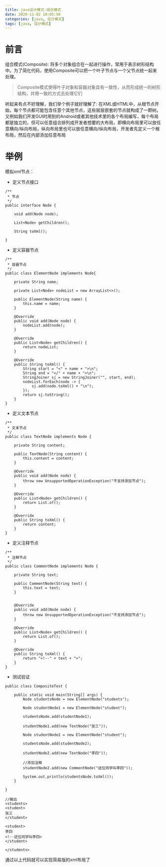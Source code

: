 ```yaml
---
title: java设计模式-组合模式
date: 2020-11-02 10:05:50
categories: [java, 设计模式]
tags: [java, 设计模式]
---
```


# 前言

组合模式(Composite): 将多个对象组合在一起进行操作，常用于表示树形结构中。为了简化代码，使用Composite可以把一个叶子节点与一个父节点统一起来处理。

> Composite模式使得叶子对象和容器对象具有一致性，从而形成统一的树形结构，并用一致的方式去处理它们

听起来有点不好理解，我们举个例子就好理解了: 在XML或HTML中，从根节点开始，每个节点都可能包含任意个其他节点，这些层层嵌套的节点就构成了一颗树。又例如我们开发GUI时用到的Android或者其他技术里的各个布局编写，每个布局都是独立的，但可以任意组合排列成开发者想要的大布局，即横向布局里可以放任意横向/纵向布局，纵向布局里也可以放任意横向/纵向布局，开发者先定义一个根布局，然后在内部添加任意布局

 <!-- more -->

# 举例

模拟xml节点：

* 定义节点接口
```
/**
 * 节点
 */
public interface Node {

    void add(Node node);

    List<Node> getChildren();

    String toXml();

}

```

* 定义容器节点

```
/**
 * 容器节点
 */
public class ElementNode implements Node{

    private String name;

    private List<Node> nodeList = new ArrayList<>();

    public ElementNode(String name) {
        this.name = name;
    }

    @Override
    public void add(Node node) {
        nodeList.add(node);
    }

    @Override
    public List<Node> getChildren() {
        return nodeList;
    }

    @Override
    public String toXml() {
        String start = "<" + name + ">\n";
        String end = "</" + name + ">\n";
        StringJoiner sj = new StringJoiner("", start, end);
        nodeList.forEach(node -> {
            sj.add(node.toXml() + "\n");
        });
        return sj.toString();
    }
}

```

* 定义文本节点

```
/**
 * 文本节点
 */
public class TextNode implements Node {

    private String content;

    public TextNode(String content) {
        this.content = content;
    }

    @Override
    public void add(Node node) {
        throw new UnsupportedOperationException("不支持添加节点");
    }

    @Override
    public List<Node> getChildren() {
        return List.of();
    }

    @Override
    public String toXml() {
        return content;
    }
}

```

* 定义注释节点
  
```
/**
 * 注释节点
 */
public class CommentNode implements Node {

    private String text;

    public CommentNode(String text) {
        this.text = text;
    }


    @Override
    public void add(Node node) {
        throw new UnsupportedOperationException("不支持添加节点");
    }

    @Override
    public List<Node> getChildren() {
        return List.of();
    }

    @Override
    public String toXml() {
        return "<!--" + text + ">";
    }
}

```

* 测试验证
  
```
public class CompositeTest {

    public static void main(String[] args) {
        Node studentsNode = new ElementNode("students");

        Node studentNode1 = new ElementNode("student");

        studentsNode.add(studentNode1);

        studentNode1.add(new TextNode("张三"));

        Node studentNode2 = new ElementNode("student");

        studentsNode.add(studentNode2);

        studentNode2.add(new TextNode("李四"));

        //添加注释
        studentNode2.add(new CommentNode("这位同学叫李四"));

        System.out.println(studentsNode.toXml());
    }

}

//输出
<students>
<student>
张三
</student>

<student>
李四
<!--这位同学叫李四>
</student>

</students>

```
通过以上代码就可以实现简易版的xml布局了